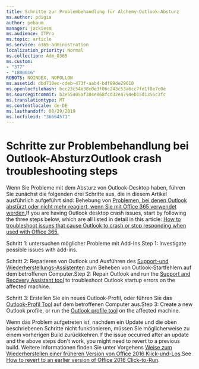 ```yaml
---
title: Schritte zur Problembehandlung für Alchemy-Outlook-Absturz
ms.author: pdigia
author: pebaum
manager: jackiesm
ms.audience: ITPro
ms.topic: article
ms.service: o365-administration
localization_priority: Normal
ms.collection: Adm_O365
ms.custom:
- "377"
- "1800016"
ROBOTS: NOINDEX, NOFOLLOW
ms.assetid: dbd710ec-cdeb-473f-aab4-bdf99de29610
ms.openlocfilehash: bcc23c54e38c0e3f06c243c53a6cc7fd1f8e7c0e
ms.sourcegitcommit: b3e55405af384e868fcd32ea794eb15d1356c3fc
ms.translationtype: MT
ms.contentlocale: de-DE
ms.lasthandoff: 08/29/2019
ms.locfileid: "36664571"
---
```

# <a name="outlook-crash-troubleshooting-steps"></a><span data-ttu-id="09920-102">Schritte zur Problembehandlung bei Outlook-Absturz</span><span class="sxs-lookup"><span data-stu-id="09920-102">Outlook crash troubleshooting steps</span></span>

<span data-ttu-id="09920-103">Wenn Sie Probleme mit dem Absturz von Outlook-Desktop haben, führen Sie zunächst die folgenden drei Schritte aus, die in diesem Artikel ausführlich aufgeführt sind: Behebung von [Problemen, bei denen Outlook abstürzt oder nicht mehr reagiert, wenn Sie mit Office 365 verwendet werden.](https://support.microsoft.com/help/2413813/how-to-troubleshoot-issues-that-cause-outlook-to-crash-or-hang-when-us)</span><span class="sxs-lookup"><span data-stu-id="09920-103">If you are having Outlook desktop crash issues, start by following the three steps below, which are all listed in detail in this article: [How to troubleshoot issues that cause Outlook to crash or stop responding when used with Office 365.](https://support.microsoft.com/help/2413813/how-to-troubleshoot-issues-that-cause-outlook-to-crash-or-hang-when-us)</span></span>
  
<span data-ttu-id="09920-104">Schritt 1: untersuchen möglicher Probleme mit Add-Ins.</span><span class="sxs-lookup"><span data-stu-id="09920-104">Step 1: Investigate possible issues with add-ins.</span></span>
  
<span data-ttu-id="09920-105">Schritt 2: Reparieren von Outlook und Ausführen des [Support-und Wiederherstellungs-Assistenten](https://aka.ms/SaRA-OutlookWontStart) zum Beheben von Outlook-Startfehlern auf dem betroffenen Computer.</span><span class="sxs-lookup"><span data-stu-id="09920-105">Step 2: Repair Outlook and run the [Support and Recovery Assistant tool](https://aka.ms/SaRA-OutlookWontStart) to troubleshoot Outlook startup errors on the affected machine.</span></span>
  
<span data-ttu-id="09920-106">Schritt 3: Erstellen Sie ein neues Outlook-Profil, oder führen Sie das [Outlook-Profil Tool](https://aka.ms/SaRA-OutlookSetupProfile) auf dem betroffenen Computer aus.</span><span class="sxs-lookup"><span data-stu-id="09920-106">Step 3: Create a new Outlook profile, or run the [Outlook profile tool](https://aka.ms/SaRA-OutlookSetupProfile) on the affected machine.</span></span>
  
<span data-ttu-id="09920-107">Wenn das Problem aufgetreten ist, nachdem ein Update und die oben beschriebenen Schritte nicht funktionieren, müssen Sie möglicherweise zu einem vorherigen Build zurückkehren.</span><span class="sxs-lookup"><span data-stu-id="09920-107">If the issue occurred after an update and the above steps don't work, you might need to revert to a previous build.</span></span> <span data-ttu-id="09920-108">Weitere Informationen finden Sie unter Vorgehens [Weise zum Wiederherstellen einer früheren Version von Office 2016 Klick-und-Los](https://support.microsoft.com/help/2770432).</span><span class="sxs-lookup"><span data-stu-id="09920-108">See [How to revert to an earlier version of Office 2016 Click-to-Run](https://support.microsoft.com/help/2770432).</span></span>
  